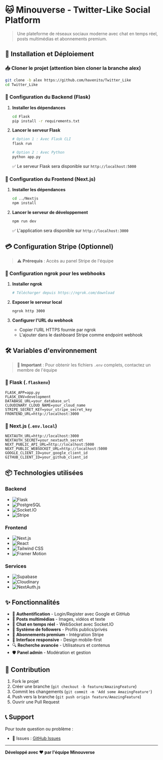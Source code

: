# 🐱 Minouverse - Twitter-Like Social Platform

> Une plateforme de réseaux sociaux moderne avec chat en temps réel, posts multimédias et abonnements premium.

## 🚀 Installation et Déploiement

### 📥 Cloner le projet (attention bien cloner la branche alex)

```bash
git clone -b alex https://github.com/havenito/Twitter_Like
cd Twitter_Like
```

### 🔧 Configuration du Backend (Flask)

1. **Installer les dépendances**
   ```bash
   cd Flask
   pip install -r requirements.txt
   ```

2. **Lancer le serveur Flask**
   ```bash
   # Option 1 : Avec Flask CLI
   flask run
   
   # Option 2 : Avec Python
   python app.py
   ```

   ✅ Le serveur Flask sera disponible sur `http://localhost:5000`

### 🎨 Configuration du Frontend (Next.js)

1. **Installer les dépendances**
   ```bash
   cd ../Nextjs
   npm install
   ```

2. **Lancer le serveur de développement**
   ```bash
   npm run dev
   ```

   ✅ L'application sera disponible sur `http://localhost:3000`

## 💳 Configuration Stripe (Optionnel)

> ⚠️ **Prérequis** : Accès au panel Stripe de l'équipe

### 🔗 Configuration ngrok pour les webhooks

1. **Installer ngrok**
   ```bash   
   # Télécharger depuis https://ngrok.com/download
   ```

2. **Exposer le serveur local**
   ```bash
   ngrok http 3000
   ```

3. **Configurer l'URL du webhook**
   - Copier l'URL HTTPS fournie par ngrok
   - L'ajouter dans le dashboard Stripe comme endpoint webhook

## 🛠️ Variables d'environnement

> 🔑 **Important** : Pour obtenir les fichiers `.env` complets, contactez un membre de l'équipe

### 📁 Flask (`.flaskenv`)
```env
FLASK_APP=app.py
FLASK_ENV=development
DATABASE_URL=your_database_url
CLOUDINARY_CLOUD_NAME=your_cloud_name
STRIPE_SECRET_KEY=your_stripe_secret_key
FRONTEND_URL=http://localhost:3000
```

### 📁 Next.js (`.env.local`)
```env
NEXTAUTH_URL=http://localhost:3000
NEXTAUTH_SECRET=your_nextauth_secret
NEXT_PUBLIC_API_URL=http://localhost:5000
NEXT_PUBLIC_WEBSOCKET_URL=http://localhost:5000
GOOGLE_CLIENT_ID=your_google_client_id
GITHUB_CLIENT_ID=your_github_client_id
```

## 📦 Technologies utilisées

### Backend
- ![Flask](https://img.shields.io/badge/Flask-000000?style=flat&logo=flask&logoColor=white)
- ![PostgreSQL](https://img.shields.io/badge/PostgreSQL-316192?style=flat&logo=postgresql&logoColor=white)
- ![Socket.IO](https://img.shields.io/badge/Socket.io-black?style=flat&logo=socket.io&badgeColor=010101)
- ![Stripe](https://img.shields.io/badge/Stripe-626CD9?style=flat&logo=Stripe&logoColor=white)

### Frontend
- ![Next.js](https://img.shields.io/badge/Next.js-000000?style=flat&logo=next.js&logoColor=white)
- ![React](https://img.shields.io/badge/React-20232A?style=flat&logo=react&logoColor=61DAFB)
- ![Tailwind CSS](https://img.shields.io/badge/Tailwind_CSS-38B2AC?style=flat&logo=tailwind-css&logoColor=white)
- ![Framer Motion](https://img.shields.io/badge/Framer_Motion-black?style=flat&logo=framer&logoColor=blue)

### Services
- ![Supabase](https://img.shields.io/badge/Supabase-3ECF8E?style=flat&logo=supabase&logoColor=white)
- ![Cloudinary](https://img.shields.io/badge/Cloudinary-3448C5?style=flat&logo=cloudinary&logoColor=white)
- ![NextAuth.js](https://img.shields.io/badge/NextAuth.js-000000?style=flat&logo=next.js&logoColor=white)

## ✨ Fonctionnalités

- 🔐 **Authentification** - Login/Register avec Google et GitHub
- 📝 **Posts multimédias** - Images, vidéos et texte
- 💬 **Chat en temps réel** - WebSocket avec Socket.IO
- 👥 **Système de followers** - Profils publics/privés
- 💎 **Abonnements premium** - Intégration Stripe
- 📱 **Interface responsive** - Design mobile-first
- 🔍 **Recherche avancée** - Utilisateurs et contenus
- 🛡️ **Panel admin** - Modération et gestion

## 🤝 Contribution

1. Fork le projet
2. Créer une branche (`git checkout -b feature/AmazingFeature`)
3. Commit les changements (`git commit -m 'Add some AmazingFeature'`)
4. Push vers la branche (`git push origin feature/AmazingFeature`)
5. Ouvrir une Pull Request

## 📞 Support

Pour toute question ou problème :
- 🐛 Issues : [GitHub Issues](https://github.com/havenito/Twitter_Like/issues)

---

  
**Développé avec ❤️ par l'équipe Minouverse**
